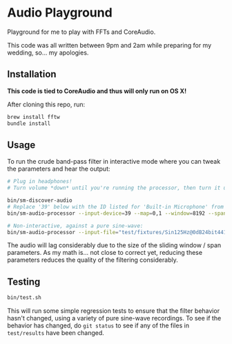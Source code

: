 # Audio Playground

Playground for me to play with FFTs and CoreAudio.

This code was all written between 9pm and 2am while preparing for my wedding, so...  my apologies.


## Installation

__This code is tied to CoreAudio and thus will only run on OS X!__

After cloning this repo, run:

```bash
brew install fftw
bundle install
```

## Usage

To run the crude band-pass filter in interactive mode where you can tweak the parameters and hear the output:

```bash
# Plug in headphones!
# Turn volume *down* until you're running the processor, then turn it up to taste!

bin/sm-discover-audio
# Replace '39' below with the ID listed for 'Built-in Microphone' from above:
bin/sm-audio-processor --input-device=39 --map=0,1 --window=8192 --span=4 --mode=interactive

# Non-interactive, against a pure sine-wave:
bin/sm-audio-processor --input-file="test/fixtures/Sin125Hz@0dB24bit44100HzM.caf" --window=8192 --span=4 --map=0,1
```

The audio will lag considerably due to the size of the sliding window / span parameters.  As my math is... not close to correct yet, reducing these parameters reduces the quality of the filtering considerably.


## Testing

```bash
bin/test.sh
```

This will run some simple regression tests to ensure that the filter behavior hasn't changed, using a variety of pure sine-wave recordings.  To see if the behavior has changed, do `git status` to see if any of the files in `test/results` have been changed.
